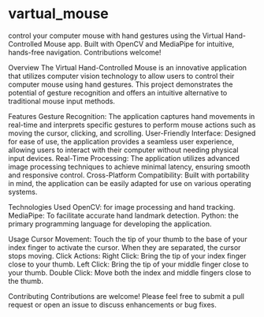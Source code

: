 # vartual_mouse
control your computer mouse with hand gestures using the Virtual Hand-Controlled Mouse app. Built with OpenCV and MediaPipe for intuitive, hands-free navigation. Contributions welcome!


Overview
The Virtual Hand-Controlled Mouse is an innovative application that utilizes computer vision technology to allow users to control their computer mouse using hand gestures. This project demonstrates the potential of gesture recognition and offers an intuitive alternative to traditional mouse input methods.


Features
Gesture Recognition: The application captures hand movements in real-time and interprets specific gestures to perform mouse actions such as moving the cursor, clicking, and scrolling.
User-Friendly Interface: Designed for ease of use, the application provides a seamless user experience, allowing users to interact with their computer without needing physical input devices.
Real-Time Processing: The application utilizes advanced image processing techniques to achieve minimal latency, ensuring smooth and responsive control.
Cross-Platform Compatibility: Built with portability in mind, the application can be easily adapted for use on various operating systems.


Technologies Used
OpenCV: for image processing and hand tracking.
MediaPipe: To facilitate accurate hand landmark detection.
Python: the primary programming language for developing the application.

Usage
Cursor Movement: Touch the tip of your thumb to the base of your index finger to activate the cursor. When they are separated, the cursor stops moving.
Click Actions:
Right Click: Bring the tip of your index finger close to your thumb.
Left Click: Bring the tip of your middle finger close to your thumb.
Double Click: Move both the index and middle fingers close to the thumb.

Contributing
Contributions are welcome! Please feel free to submit a pull request or open an issue to discuss enhancements or bug fixes.
